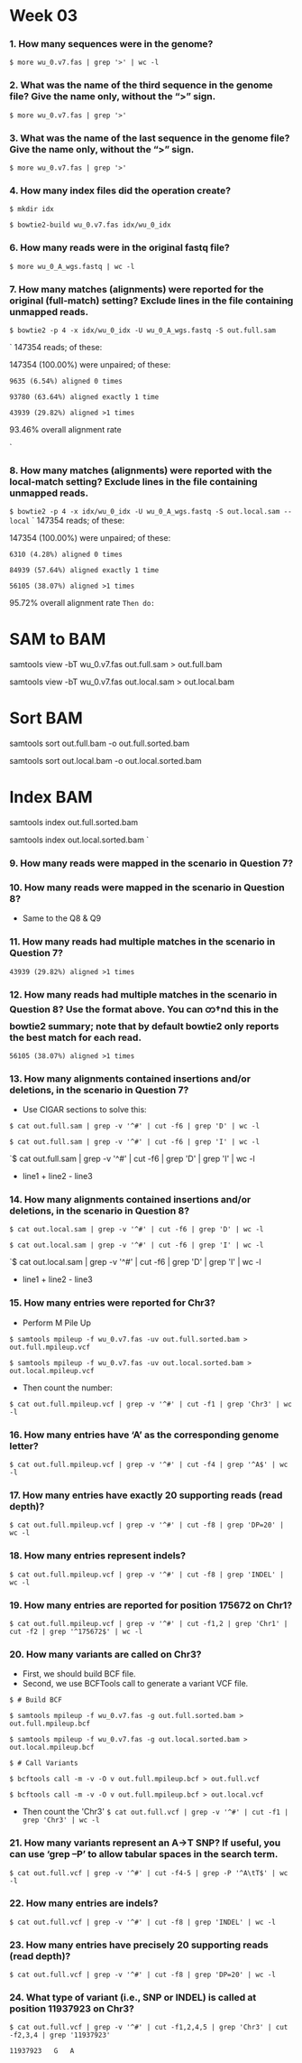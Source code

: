 # Week 03
### 1. How many sequences were in the genome?

`$ more wu_0.v7.fas | grep '>' | wc -l`

### 2. What was the name of the third sequence in the genome file? Give the name only, without the “>” sign.

`$ more wu_0.v7.fas | grep '>' `

### 3. What was the name of the last sequence in the genome file? Give the name only, without the “>” sign.

`$ more wu_0.v7.fas | grep '>' `

### 4. How many index files did the operation create?

`$ mkdir idx`

`$ bowtie2-build wu_0.v7.fas idx/wu_0_idx`

### 6. How many reads were in the original fastq file?

`$ more wu_0_A_wgs.fastq | wc -l`

### 7. How many matches (alignments) were reported for the original (full-match) setting? Exclude lines in the file containing unmapped reads.

`$ bowtie2 -p 4 -x idx/wu_0_idx -U wu_0_A_wgs.fastq -S out.full.sam`

`
147354 reads; of these:

  147354 (100.00%) were unpaired; of these:

    9635 (6.54%) aligned 0 times

    93780 (63.64%) aligned exactly 1 time

    43939 (29.82%) aligned >1 times

93.46% overall alignment rate

`



### 8. How many matches (alignments) were reported with the local-match setting? Exclude lines in the file containing unmapped reads.

`$ bowtie2 -p 4 -x idx/wu_0_idx -U wu_0_A_wgs.fastq -S out.local.sam --local`
`
147354 reads; of these:

  147354 (100.00%) were unpaired; of these:

    6310 (4.28%) aligned 0 times

    84939 (57.64%) aligned exactly 1 time

    56105 (38.07%) aligned >1 times

95.72% overall alignment rate
`
Then do:
`
# SAM to BAM

samtools view -bT wu_0.v7.fas out.full.sam > out.full.bam

samtools view -bT wu_0.v7.fas out.local.sam > out.local.bam


# Sort BAM

samtools sort out.full.bam -o out.full.sorted.bam

samtools sort out.local.bam -o out.local.sorted.bam


# Index BAM

samtools index out.full.sorted.bam

samtools index out.local.sorted.bam
`

### 9. How many reads were mapped in the scenario in Question 7?

### 10. How many reads were mapped in the scenario in Question 8?

- Same to the Q8 & Q9


### 11. How many reads had multiple matches in the scenario in Question 7? 

`43939 (29.82%) aligned >1 times`

### 12. How many reads had multiple matches in the scenario in Question 8? Use the format above. You can တ†nd this in the bowtie2 summary; note that by default bowtie2 only reports the best match for each read.

`56105 (38.07%) aligned >1 times`

### 13. How many alignments contained insertions and/or deletions, in the scenario in Question 7?

- Use CIGAR sections to solve this:

`$ cat out.full.sam | grep -v '^#' | cut -f6 | grep 'D' | wc -l`


`$ cat out.full.sam | grep -v '^#' | cut -f6 | grep 'I' | wc -l`

`$ cat out.full.sam | grep -v '^#' | cut -f6 | grep 'D' | grep 'I' | wc -l

- line1 + line2 - line3

### 14. How many alignments contained insertions and/or deletions, in the scenario in Question 8?

`$ cat out.local.sam | grep -v '^#' | cut -f6 | grep 'D' | wc -l`


`$ cat out.local.sam | grep -v '^#' | cut -f6 | grep 'I' | wc -l`

`$ cat out.local.sam | grep -v '^#' | cut -f6 | grep 'D' | grep 'I' | wc -l

- line1 + line2 - line3

### 15. How many entries were reported for Chr3?
- Perform M Pile Up

`$ samtools mpileup -f wu_0.v7.fas -uv out.full.sorted.bam > out.full.mpileup.vcf`

`$ samtools mpileup -f wu_0.v7.fas -uv out.local.sorted.bam > out.local.mpileup.vcf`

- Then count the number:

`$ cat out.full.mpileup.vcf | grep -v '^#' | cut -f1 | grep 'Chr3' | wc -l`

### 16. How many entries have ‘A’ as the corresponding genome letter?

`$ cat out.full.mpileup.vcf | grep -v '^#' | cut -f4 | grep '^A$' | wc -l`

### 17. How many entries have exactly 20 supporting reads (read depth)?

`$ cat out.full.mpileup.vcf | grep -v '^#' | cut -f8 | grep 'DP=20' | wc -l`

### 18. How many entries represent indels?

`$ cat out.full.mpileup.vcf | grep -v '^#' | cut -f8 | grep 'INDEL' | wc -l`

### 19. How many entries are reported for position 175672 on Chr1?

`$ cat out.full.mpileup.vcf | grep -v '^#' | cut -f1,2 | grep 'Chr1' | cut -f2 | grep '^175672$' | wc -l `

### 20. How many variants are called on Chr3?

- First, we should build BCF file.
- Second, we use BCFTools call to generate a variant VCF file.

`$ # Build BCF`

`$ samtools mpileup -f wu_0.v7.fas -g out.full.sorted.bam > out.full.mpileup.bcf`

`$ samtools mpileup -f wu_0.v7.fas -g out.local.sorted.bam > out.local.mpileup.bcf`

`$ # Call Variants`

`$ bcftools call -m -v -O v out.full.mpileup.bcf > out.full.vcf`

`$ bcftools call -m -v -O v out.full.mpileup.bcf > out.local.vcf`

- Then count the 'Chr3'
`$ cat out.full.vcf | grep -v '^#' | cut -f1 | grep 'Chr3' | wc -l`

### 21. How many variants represent an A->T SNP? If useful, you can use ‘grep –P’ to allow tabular spaces in the search term.

`$ cat out.full.vcf | grep -v '^#' | cut -f4-5 | grep -P '^A\tT$' | wc -l`

### 22. How many entries are indels?

`$ cat out.full.vcf | grep -v '^#' | cut -f8 | grep 'INDEL' | wc -l`

### 23. How many entries have precisely 20 supporting reads (read depth)?

`$ cat out.full.vcf | grep -v '^#' | cut -f8 | grep 'DP=20' | wc -l`

### 24. What type of variant (i.e., SNP or INDEL) is called at position 11937923 on Chr3?

`$ cat out.full.vcf | grep -v '^#' | cut -f1,2,4,5 | grep 'Chr3' | cut -f2,3,4 | grep '11937923'`

`11937923	G	A`